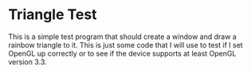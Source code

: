 # Triangle Test

This is a simple test program that should create a window and draw 
a rainbow triangle to it. This is just some code that I will use
to test if I set OpenGL up correctly or to see if the device
supports at least OpenGL version 3.3.
